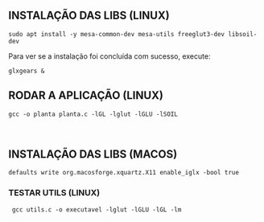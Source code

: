 ## INSTALAÇÃO DAS LIBS (LINUX)

```
sudo apt install -y mesa-common-dev mesa-utils freeglut3-dev libsoil-dev
```

Para ver se a instalação foi concluída com sucesso, execute:

```
glxgears &
```

## RODAR A APLICAÇÃO (LINUX)
 
```
gcc -o planta planta.c -lGL -lglut -lGLU -lSOIL
```

<br>

## INSTALAÇÃO DAS LIBS (MACOS)

```
defaults write org.macosforge.xquartz.X11 enable_iglx -bool true
```

### TESTAR UTILS (LINUX)
```
 gcc utils.c -o executavel -lglut -lGLU -lGL -lm
 ```
